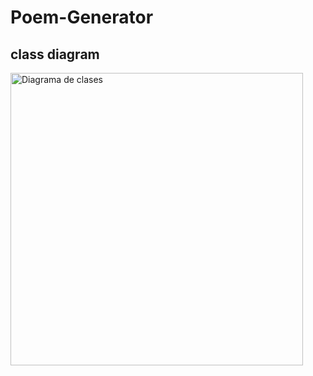 # Poem-Generator

## class diagram
<img width="468" alt="Diagrama de clases" src="https://user-images.githubusercontent.com/30225193/162891155-c9a44c7a-0391-40bd-bb90-7283c1e250ed.png">
